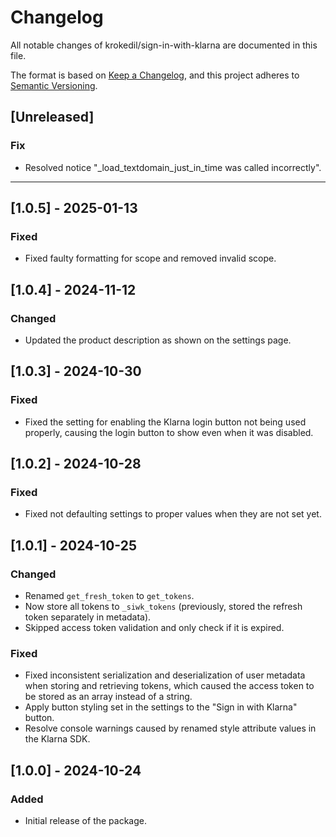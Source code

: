 # Changelog

All notable changes of krokedil/sign-in-with-klarna are documented in this file.

The format is based on [Keep a Changelog](https://keepachangelog.com/en/1.0.0/),
and this project adheres to [Semantic Versioning](https://semver.org/spec/v2.0.0.html).

## [Unreleased]
### Fix
* Resolved notice "_load_textdomain_just_in_time was called incorrectly".

------------------
## [1.0.5] - 2025-01-13
### Fixed
* Fixed faulty formatting for scope and removed invalid scope.

## [1.0.4] - 2024-11-12
### Changed
* Updated the product description as shown on the settings page.

## [1.0.3] - 2024-10-30
### Fixed

* Fixed the setting for enabling the Klarna login button not being used properly, causing the login button to show even when it was disabled.

## [1.0.2] - 2024-10-28
### Fixed

* Fixed not defaulting settings to proper values when they are not set yet.

## [1.0.1] - 2024-10-25
### Changed

* Renamed `get_fresh_token` to `get_tokens`.
* Now store all tokens to `_siwk_tokens` (previously, stored the refresh token separately in metadata).
* Skipped access token validation and only check if it is expired.

### Fixed

* Fixed inconsistent serialization and deserialization of user metadata when storing and retrieving tokens, which caused the access token to be stored as an array instead of a string.
* Apply button styling set in the settings to the "Sign in with Klarna" button.
* Resolve console warnings caused by renamed style attribute values in the Klarna SDK.

## [1.0.0] - 2024-10-24
### Added

* Initial release of the package.

